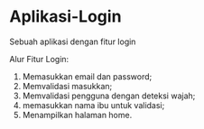 # Aplikasi-Login
Sebuah aplikasi dengan fitur login

Alur Fitur Login:
1. Memasukkan email dan password;
2. Memvalidasi masukkan;
3. Memvalidasi pengguna dengan deteksi wajah;
4. memasukkan nama ibu untuk validasi;
5. Menampilkan halaman home.
